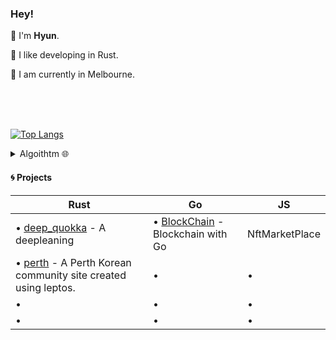 ### Hey!  



👾 I'm **Hyun**.

🦀 I like developing in Rust.

🐁 I am currently in Melbourne.

<br>
<br>
<br>

[![Top Langs](https://github-readme-stats.vercel.app/api/top-langs/?username=kyunghyunHan&theme=radical&langs_count=8&hide=css,html,makefile,jupyter%20notebook,starlark,java,Objective-C,Ruby,LLVM&layout=compact)](https://github.com/kyunghyunHan/github-readme-stats)  



<details>
<summary>
Algoithtm 🌐
</summary>

![](https://leetcard.jacoblin.cool/kyunghyunHan?theme=light,unicorn)
[![Solved.ac Profile](http://mazassumnida.wtf/api/generate_badge?boj=hkh3045)](https://solved.ac/hkh3045)
</details>

  
#### 🌀 Projects

| **Rust** | **Go** | **JS** |
| -------- | ------ | ------ |
| • [deep_quokka]() - A deepleaning | • [BlockChain](https://github.com/kyunghyunHan/blockchain) - Blockchain with Go | NftMarketPlace |
| • [perth]() - A Perth Korean community site created using leptos. | • | • |
| • | • | • |
| • | • | • |
